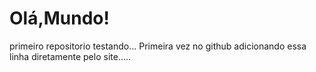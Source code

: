 # Olá,Mundo!
 primeiro repositorio
testando...
Primeira vez no github
adicionando essa linha diretamente pelo site.....
